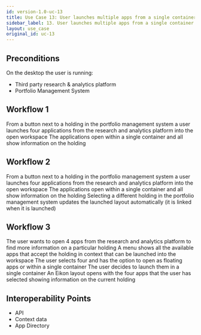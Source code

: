 ```yaml
---
id: version-1.0-uc-13
title: Use Case 13: User launches multiple apps from a single container
sidebar_label: 13. User launches multiple apps from a single container
layout: use_case
original_id: uc-13
---
```


## Preconditions
On the desktop the user is running:
- Third party research & analytics platform
- Portfolio Management System

## Workflow 1
From a button next to a holding in the portfolio management system a user launches four applications from the research and analytics platform into the open workspace
The applications open within a single container and all show information on the holding

## Workflow 2
From a button next to a holding in the portfolio management system a user launches four applications from the research and analytics platform into the open workspace
The applications open within a single container and all show information on the holding
Selecting a different holding in the portfolio management system updates the launched layout automatically (it is linked when it is launched)

## Workflow 3
The user wants to open 4 apps from the research and analytics platform to find more information on a particular holding
A menu shows all the available apps that accept the holding in context that can be launched into the workspace
The user selects four and has the option to open as floating apps or within a single container
The user decides to launch them in a single container
An Eikon layout opens with the four apps that the user has selected showing information on the current holding


## Interoperability Points
- API
- Context data
- App Directory
